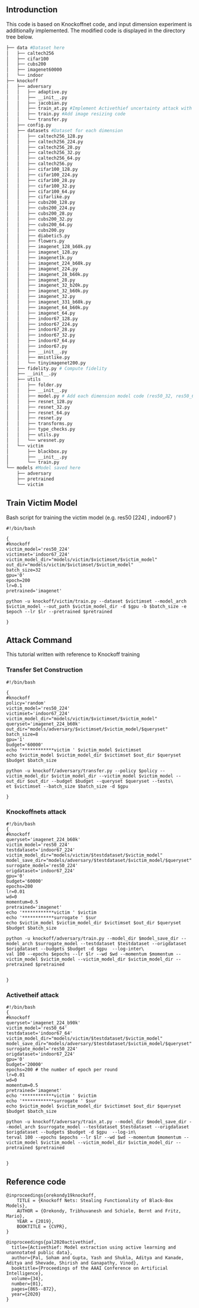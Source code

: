 ## Introdunction

This code is based on Knockoffnet code, and input dimension experiment is additionally implemented. 
The modified code is displayed in the directory tree below.


```bash
├── data #Dataset here
│   ├── caltech256
│   ├── cifar100
│   ├── cubs200
│   ├── imagenet60000
│   └── indoor
├── knockoff
│   ├── adversary
│   │   ├── adaptive.py
│   │   ├── __init__.py
│   │   ├── jacobian.py
│   │   ├── train_at.py #Implement Activethief uncertainty attack with pytorch
│   │   ├── train.py #Add image resizing code
│   │   └── transfer.py
│   ├── config.py
│   ├── datasets #Dataset for each dimension
│   │   ├── caltech256_128.py
│   │   ├── caltech256_224.py
│   │   ├── caltech256_28.py
│   │   ├── caltech256_32.py
│   │   ├── caltech256_64.py
│   │   ├── caltech256.py
│   │   ├── cifar100_128.py
│   │   ├── cifar100_224.py
│   │   ├── cifar100_28.py
│   │   ├── cifar100_32.py
│   │   ├── cifar100_64.py
│   │   ├── cifarlike.py
│   │   ├── cubs200_128.py
│   │   ├── cubs200_224.py
│   │   ├── cubs200_28.py
│   │   ├── cubs200_32.py
│   │   ├── cubs200_64.py
│   │   ├── cubs200.py
│   │   ├── diabetic5.py
│   │   ├── flowers.py
│   │   ├── imagenet_128_b60k.py
│   │   ├── imagenet_128.py
│   │   ├── imagenet1k.py
│   │   ├── imagenet_224_b60k.py
│   │   ├── imagenet_224.py
│   │   ├── imagenet_28_b60k.py
│   │   ├── imagenet_28.py
│   │   ├── imagenet_32_b20k.py
│   │   ├── imagenet_32_b60k.py
│   │   ├── imagenet_32.py
│   │   ├── imagenet_331_b60k.py
│   │   ├── imagenet_64_b60k.py
│   │   ├── imagenet_64.py
│   │   ├── indoor67_128.py
│   │   ├── indoor67_224.py
│   │   ├── indoor67_28.py
│   │   ├── indoor67_32.py
│   │   ├── indoor67_64.py
│   │   ├── indoor67.py
│   │   ├── __init__.py
│   │   ├── mnistlike.py
│   │   └── tinyimagenet200.py
│   ├── fidelity.py # Compute fidelity 
│   ├── __init__.py
│   ├── utils 
│   │   ├── folder.py
│   │   ├── __init__.py
│   │   ├── model.py # Add each dimension model code (res50_32, res50_64, res50_128, res50_224)
│   │   ├── resnet_128.py
│   │   ├── resnet_32.py
│   │   ├── resnet_64.py
│   │   ├── resnet.py
│   │   ├── transforms.py
│   │   ├── type_checks.py
│   │   ├── utils.py
│   │   └── wresnet.py
│   └── victim
│       ├── blackbox.py
│       ├── __init__.py
│       └── train.py
└── models #Model saved here
    ├── adversary
    ├── pretrained
    └── victim
```

## Train Victim Model
Bash script for training the victim model (e.g. res50 [224] , indoor67 )

    #!/bin/bash                                                                                                                                                                                  
    
    {
    #knockoff                                                                                                                                                                                    
    victim_model='res50_224'
    victimset='indoor67_224'
    victim_model_dir="models/victim/$victimset/$victim_model"
    out_dir="models/victim/$victimset/$victim_model"
    batch_size=32
    gpu='0'
    epoch=200
    lr=0.1
    pretrained='imagenet'

    python -u knockoff/victim/train.py --dataset $victimset --model_arch $victim_model --out_path $victim_model_dir -d $gpu -b $batch_size -e $epoch --lr $lr --pretrained $pretrained
    
    }



## Attack Command  
This tutorial written with reference to [](https://github.com/tribhuvanesh/knockoffnets#transfer-set-construction)Knockoff training 



### Transfer Set Construction


    #!/bin/bash                                                                                                                                                                                  
    
    {
    #knockoff                                                                                                                                                                                    
    policy='random'
    victim_model='res50_224'
    victimset='indoor67_224'
    victim_model_dir="models/victim/$victimset/$victim_model"
    queryset='imagenet_224_b60k'
    out_dir="models/adversary/$victimset/$victim_model/$queryset"
    batch_size=8
    gpu='1'
    budget='60000'
    echo '************victim ' $victim_model $victimset
    echo $victim_model $victim_model_dir $victimset $out_dir $queryset $budget $batch_size
    
    python -u knockoff/adversary/transfer.py --policy $policy --victim_model_dir $victim_model_dir --victim_model $victim_model --out_dir $out_dir --budget $budget --queryset $queryset --tests\
    et $victimset --batch_size $batch_size -d $gpu
    
    }

### Knockoffnets attack

    #!/bin/bash                                                                                                                                                                                  
    {
    #knockoff                                                                                                                                                                                    
    queryset='imagenet_224_b60k'
    victim_model='res50_224'
    testdataset='indoor67_224'
    victim_model_dir="models/victim/$testdataset/$victim_model"
    model_save_dir="models/adversary/$testdataset/$victim_model/$queryset"
    surrogate_model='res50_224'
    origdataset='indoor67_224'
    gpu='0'
    budget='60000'
    epochs=200
    lr=0.01
    wd=0
    momentum=0.5
    pretrained='imagenet'
    echo '************victim ' $victim
    echo '************surrogate ' $sur
    echo $victim_model $victim_model_dir $victimset $out_dir $queryset $budget $batch_size
    
    python -u knockoff/adversary/train.py --model_dir $model_save_dir --model_arch $surrogate_model --testdataset $testdataset --origdataset $origdataset --budgets $budget -d $gpu  --log-inter\
    val 100 --epochs $epochs --lr $lr --wd $wd --momentum $momentum --victim_model $victim_model --victim_model_dir $victim_model_dir --pretrained $pretrained
    
    
    }



### Activetheif attack

    #!/bin/bash                                                                                                                                                                                  
    {
    #knockoff                                                                                                                                                                                    
    queryset='imagenet_224_b90k'
    victim_model='res50_64'
    testdataset='indoor67_64'
    victim_model_dir="models/victim/$testdataset/$victim_model"
    model_save_dir="models/adversary/$testdataset/$victim_model/$queryset"
    surrogate_model='res50_224'
    origdataset='indoor67_224'
    gpu='0'
    budget='20000'
    epochs=200 # the number of epoch per round
    lr=0.01
    wd=0
    momentum=0.5
    pretrained='imagenet'
    echo '************victim ' $victim
    echo '************surrogate ' $sur
    echo $victim_model $victim_model_dir $victimset $out_dir $queryset $budget $batch_size
    
    python -u knockoff/adversary/train_at.py --model_dir $model_save_dir --model_arch $surrogate_model --testdataset $testdataset --origdataset $origdataset --budgets $budget -d $gpu  --log-in\
    terval 100 --epochs $epochs --lr $lr --wd $wd --momentum $momentum --victim_model $victim_model --victim_model_dir $victim_model_dir --pretrained $pretrained
    
    
    }






## Reference code

```
@inproceedings{orekondy19knockoff,
    TITLE = {Knockoff Nets: Stealing Functionality of Black-Box Models},
    AUTHOR = {Orekondy, Tribhuvanesh and Schiele, Bernt and Fritz, Mario},
    YEAR = {2019},
    BOOKTITLE = {CVPR},
}

@inproceedings{pal2020activethief,
  title={Activethief: Model extraction using active learning and unannotated public data},
  author={Pal, Soham and Gupta, Yash and Shukla, Aditya and Kanade, Aditya and Shevade, Shirish and Ganapathy, Vinod},
  booktitle={Proceedings of the AAAI Conference on Artificial Intelligence},
  volume={34},
  number={01},
  pages={865--872},
  year={2020}
}
```








